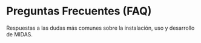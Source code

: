 # Preguntas Frecuentes (FAQ)

Respuestas a las dudas más comunes sobre la instalación, uso y desarrollo de MIDAS.
